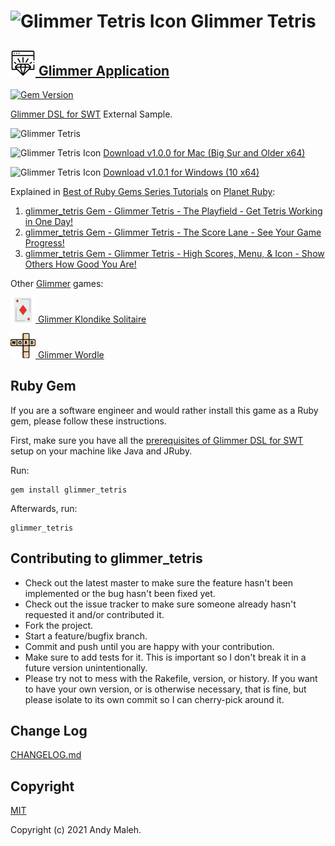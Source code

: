 # <img alt="Glimmer Tetris Icon" src="https://raw.githubusercontent.com/AndyObtiva/glimmer_tetris/master/package/linux/Glimmer%20Tetris.png" height=85 /> Glimmer Tetris
## [<img src="https://raw.githubusercontent.com/AndyObtiva/glimmer/master/images/glimmer-logo-hi-res.png" height=40 /> Glimmer Application](https://github.com/AndyObtiva/glimmer-dsl-swt)
[![Gem Version](https://badge.fury.io/rb/glimmer_tetris.svg)](http://badge.fury.io/rb/glimmer_tetris)

[Glimmer DSL for SWT](https://github.com/AndyObtiva/glimmer-dsl-swt) External Sample.

![Glimmer Tetris](https://github.com/AndyObtiva/glimmer-dsl-swt/raw/v4.20.0.0/images/glimmer-tetris.png)

<img alt="Glimmer Tetris Icon" src="https://raw.githubusercontent.com/AndyObtiva/glimmer_tetris/master/package/linux/Glimmer%20Tetris.png" height=40 /> [Download v1.0.0 for Mac (Big Sur and Older x64)](https://www.dropbox.com/s/gul4kyt3m86thw8/Glimmer%20Tetris-1.0.0.dmg?dl=1)

<img alt="Glimmer Tetris Icon" src="https://raw.githubusercontent.com/AndyObtiva/glimmer_tetris/master/package/linux/Glimmer%20Tetris.png" height=40 /> [Download v1.0.1 for Windows (10 x64)](https://www.dropbox.com/s/ggpfu4abuthjydw/Glimmer%20Tetris-1.0.1.msi?dl=1)

Explained in [Best of Ruby Gems Series Tutorials](https://github.com/planetruby/gems) on [Planet Ruby](http://planetruby.github.io/):
1. [glimmer_tetris Gem - Glimmer Tetris - The Playfield - Get Tetris Working in One Day!](https://github.com/planetruby/gems/blob/master/glimmer/05-glimmer-tetris-playfield.md)
2. [glimmer_tetris Gem - Glimmer Tetris - The Score Lane - See Your Game Progress!](https://github.com/planetruby/gems/blob/master/glimmer/06-glimmer-tetris-score_lane.md)
3. [glimmer_tetris Gem - Glimmer Tetris - High Scores, Menu, & Icon - Show Others How Good You Are!](https://github.com/planetruby/gems/blob/master/glimmer/07-glimmer-tetris-high-score-dialog-menu-bar-icon.md)

Other [Glimmer](https://github.com/AndyObtiva/glimmer) games:

[<img alt="Glimmer Klondike Solitaire Icon" src="https://raw.githubusercontent.com/AndyObtiva/glimmer_klondike_solitaire/master/icons/linux/Glimmer%20Klondike%20Solitaire.png" height=40 /> Glimmer Klondike Solitaire](https://github.com/AndyObtiva/glimmer_klondike_solitaire)

[<img alt="Glimmer Wordle Icon" src="https://raw.githubusercontent.com/AndyObtiva/glimmer_wordle/master/icons/linux/Glimmer%20Wordle.png" height=40 /> Glimmer Wordle](https://github.com/AndyObtiva/glimmer_wordle)

## Ruby Gem

If you are a software engineer and would rather install this game as a Ruby gem, please follow these instructions.

First, make sure you have all the [prerequisites of Glimmer DSL for SWT](https://github.com/AndyObtiva/glimmer-dsl-swt/tree/v4.20.0.5#pre-requisites) setup on your machine like Java and JRuby.

Run:

```
gem install glimmer_tetris
```

Afterwards, run:

```
glimmer_tetris
```

Contributing to glimmer_tetris
------------------------------------------

-   Check out the latest master to make sure the feature hasn't been
    implemented or the bug hasn't been fixed yet.
-   Check out the issue tracker to make sure someone already hasn't
    requested it and/or contributed it.
-   Fork the project.
-   Start a feature/bugfix branch.
-   Commit and push until you are happy with your contribution.
-   Make sure to add tests for it. This is important so I don't break it
    in a future version unintentionally.
-   Please try not to mess with the Rakefile, version, or history. If
    you want to have your own version, or is otherwise necessary, that
    is fine, but please isolate to its own commit so I can cherry-pick
    around it.

Change Log
----------

[CHANGELOG.md](CHANGELOG.md)

Copyright
---------

[MIT](LICENSE.txt)

Copyright (c) 2021 Andy Maleh.
